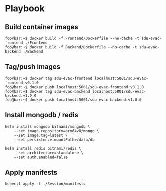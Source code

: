 # Playbook

## Build container images

```console
foo@bar:~$ docker build -f Frontend/Dockerfile --no-cache -t sdu-evac-frontend ./Frontend
foo@bar:~$ docker build -f Backend/Dockerfile --no-cache -t sdu-evac-backend ./Backend
```

## Tag/push images

```console
foo@bar:~$ docker tag sdu-evac-frontend localhost:5001/sdu-evac-frontend:v0.1.0
foo@bar:~$ docker push localhost:5001/sdu-evac-frontend:v0.1.0
foo@bar:~$ docker tag sdu-evac-backend localhost:5001/sdu-evac-backend:v1.0.0
foo@bar:~$ docker push localhost:5001/sdu-evac-backend:v1.0.0
```

## Install mongodb / redis

```console
helm install mongodb bitnami/mongodb \
    --set image.repository=arm64v8/mongo \
    --set image.tag=latest \
    --set persistence.mountPath=/data/db
```

```console
helm install redis bitnami/redis \                 
    --set architecture=standalone \
    --set auth.enabled=false
```

## Apply manifests

```console
kubectl apply -f ./Session/manifests
```

